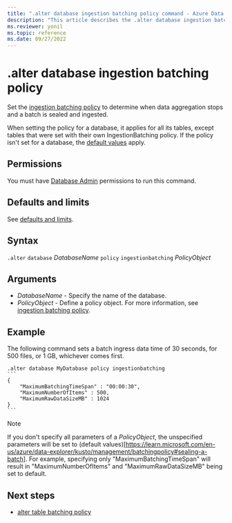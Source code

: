 ```yaml
---
title: ".alter database ingestion batching policy command - Azure Data Explorer"
description: "This article describes the .alter database ingestion batching policy command in Azure Data Explorer."
ms.reviewer: yonil
ms.topic: reference
ms.date: 09/27/2022
---
```

# .alter database ingestion batching policy

Set the [ingestion batching policy](batchingpolicy.md) to determine when data aggregation stops and a batch is sealed and ingested.

When setting the policy for a database, it applies for all its tables, except tables that were set with their own IngestionBatching policy. If the policy isn't set for a database, the [default values](batchingpolicy.md#defaults-and-limits) apply.

## Permissions

You must have [Database Admin](access-control/role-based-access-control.md) permissions to run this command.

## Defaults and limits

See [defaults and limits](batchingpolicy.md#defaults-and-limits).

## Syntax

`.alter` `database` *DatabaseName* `policy` `ingestionbatching` *PolicyObject*

## Arguments

- *DatabaseName* - Specify the name of the database.
- *PolicyObject* - Define a policy object. For more information, see [ingestion batching policy](batchingpolicy.md).

## Example

The following command sets a batch ingress data time of 30 seconds, for 500 files, or 1 GB, whichever comes first.

````kusto
.alter database MyDatabase policy ingestionbatching
```
{
    "MaximumBatchingTimeSpan" : "00:00:30",
    "MaximumNumberOfItems" : 500,
    "MaximumRawDataSizeMB" : 1024
}
```
````

>[!NOTE] 
> If you don't specify all parameters of a *PolicyObject*, the unspecified parameters will be set to (default values)[https://learn.microsoft.com/en-us/azure/data-explorer/kusto/management/batchingpolicy#sealing-a-batch]. For example, specifying only "MaximumBatchingTimeSpan" will result in "MaximumNumberOfItems" and "MaximumRawDataSizeMB" being set to default.

## Next steps

- [alter table batching policy](alter-table-ingestion-batching-policy.md)
